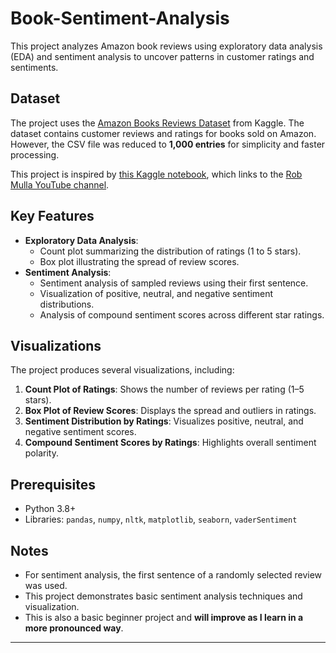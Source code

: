 # Book-Sentiment-Analysis

This project analyzes Amazon book reviews using exploratory data analysis (EDA) and sentiment analysis to uncover 
patterns in customer ratings and sentiments.

## Dataset
The project uses the [Amazon Books Reviews Dataset](https://www.kaggle.com/datasets/mohamedbakhet/amazon-books-reviews/data) from Kaggle. 
The dataset contains customer reviews and ratings for books sold on Amazon. However, the CSV file was reduced to **1,000 entries** for simplicity and faster processing.

This project is inspired by [this Kaggle notebook](https://www.kaggle.com/code/robikscube/sentiment-analysis-python-youtube-tutorial), 
which links to the [Rob Mulla YouTube channel](https://www.youtube.com/channel/UCxladMszXan-jfgzyeIMyvw).


## Key Features
- **Exploratory Data Analysis**:
  - Count plot summarizing the distribution of ratings (1 to 5 stars).
  - Box plot illustrating the spread of review scores.
- **Sentiment Analysis**:
  - Sentiment analysis of sampled reviews using their first sentence.
  - Visualization of positive, neutral, and negative sentiment distributions.
  - Analysis of compound sentiment scores across different star ratings.

## Visualizations
The project produces several visualizations, including:
1. **Count Plot of Ratings**: Shows the number of reviews per rating (1–5 stars).
2. **Box Plot of Review Scores**: Displays the spread and outliers in ratings.
3. **Sentiment Distribution by Ratings**: Visualizes positive, neutral, and negative sentiment scores.
4. **Compound Sentiment Scores by Ratings**: Highlights overall sentiment polarity.

## Prerequisites
- Python 3.8+
- Libraries: `pandas`, `numpy`, `nltk`, `matplotlib`, `seaborn`, `vaderSentiment`

## Notes
- For sentiment analysis, the first sentence of a randomly selected review was used.
- This project demonstrates basic sentiment analysis techniques and visualization.
- This is also a basic beginner project and **will improve as I learn in a more pronounced way**.
---
